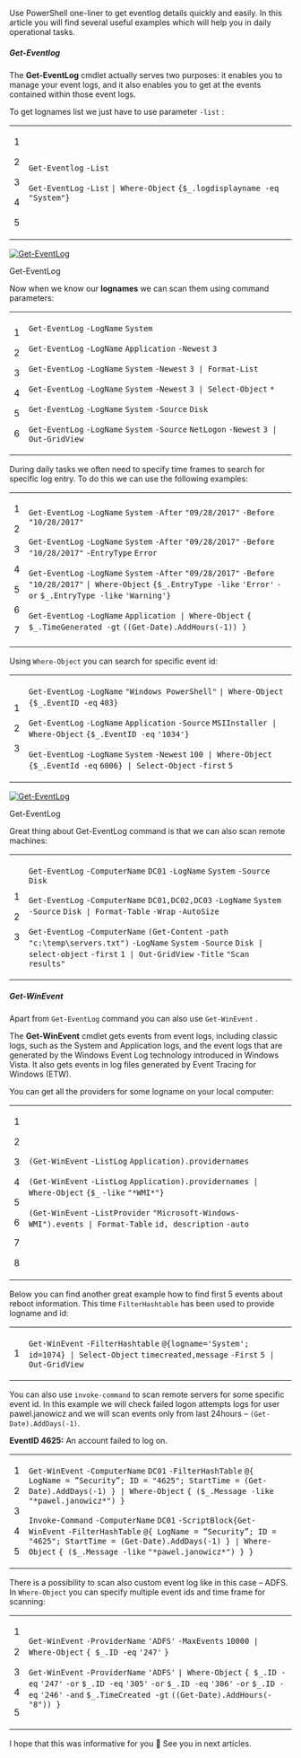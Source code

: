 Use PowerShell one-liner to get eventlog details quickly and easily. In this article you will find several useful examples which will help you in daily operational tasks.

##### Get-Eventlog

The **Get-EventLog** cmdlet actually serves two purposes: it enables you to manage your event logs, and it also enables you to get at the events contained within those event logs.

To get lognames list we just have to use parameter `-list` :

<table><tbody><tr><td><p>1</p><p>2</p><p>3</p><p>4</p><p>5</p></td><td><div><p><code>Get-Eventlog</code> <code>-List</code></p><p><code>Get-EventLog</code> <code>-List</code> <code>| </code><code>Where-Object</code> <code>{</code><code>$_</code><code>.logdisplayname </code><code>-eq</code> <code>"System"</code><code>}</code></p></div></td></tr></tbody></table>

[![Get-EventLog](PowerShell%20one-liner%20Get%20eventlog%20-%20Powershellbros.com/Get-EventLog-1.png)](https://i2.wp.com/www.powershellbros.com/wp-content/uploads/2017/10/Get-EventLog-1.png)

Get-EventLog

Now when we know our **lognames** we can scan them using command parameters:

<table><tbody><tr><td><p>1</p><p>2</p><p>3</p><p>4</p><p>5</p><p>6</p></td><td><div><p><code>Get-EventLog</code> <code>-LogName</code> <code>System</code></p><p><code>Get-EventLog</code> <code>-LogName</code> <code>Application</code> <code>-Newest</code> <code>3</code></p><p><code>Get-EventLog</code> <code>-LogName</code> <code>System</code> <code>-Newest</code> <code>3 | </code><code>Format-List</code></p><p><code>Get-EventLog</code> <code>-LogName</code> <code>System</code> <code>-Newest</code> <code>3 | </code><code>Select-Object</code> <code>*</code></p><p><code>Get-EventLog</code> <code>-LogName</code> <code>System</code> <code>-Source</code> <code>Disk</code></p><p><code>Get-EventLog</code> <code>-LogName</code> <code>System</code> <code>-Source</code> <code>NetLogon</code> <code>-Newest</code> <code>3 | </code><code>Out-GridView</code></p></div></td></tr></tbody></table>

During daily tasks we often need to specify time frames to search for specific log entry. To do this we can use the following examples:

<table><tbody><tr><td><p>1</p><p>2</p><p>3</p><p>4</p><p>5</p><p>6</p><p>7</p></td><td><div><p><code>Get-EventLog</code> <code>-LogName</code> <code>System</code> <code>-After</code> <code>"09/28/2017"</code> <code>-Before</code> <code>"10/28/2017"</code></p><p><code>Get-EventLog</code> <code>-LogName</code> <code>System</code> <code>-After</code> <code>"09/28/2017"</code> <code>-Before</code> <code>"10/28/2017"</code> <code>-EntryType</code> <code>Error</code></p><p><code>Get-EventLog</code> <code>-LogName</code> <code>System</code> <code>-After</code> <code>"09/28/2017"</code> <code>-Before</code> <code>"10/28/2017"</code> <code>| </code><code>Where-Object</code> <code>{</code><code>$_</code><code>.EntryType </code><code>-like</code> <code>'Error'</code> <code>-or</code> <code>$_</code><code>.EntryType </code><code>-like</code> <code>'Warning'</code><code>}</code></p><p><code>Get-EventLog</code> <code>-LogName</code> <code>Application | </code><code>Where-Object</code> <code>{ </code><code>$_</code><code>.TimeGenerated </code><code>-gt</code> <code>((</code><code>Get-Date</code><code>).AddHours(-1)) }</code></p></div></td></tr></tbody></table>

Using `Where-Object` you can search for specific event id:

<table><tbody><tr><td><p>1</p><p>2</p><p>3</p></td><td><div><p><code>Get-EventLog</code> <code>-LogName</code> <code>"Windows PowerShell"</code> <code>| </code><code>Where-Object</code> <code>{</code><code>$_</code><code>.EventID </code><code>-eq</code> <code>403}</code></p><p><code>Get-EventLog</code> <code>-LogName</code> <code>Application</code> <code>-Source</code> <code>MSIInstaller | </code><code>Where-Object</code> <code>{</code><code>$_</code><code>.EventID </code><code>-eq</code> <code>'1034'</code><code>}</code></p><p><code>Get-EventLog</code> <code>-LogName</code> <code>System</code> <code>-Newest</code> <code>100 | </code><code>Where-Object</code> <code>{</code><code>$_</code><code>.EventId </code><code>-eq</code> <code>6006} | </code><code>Select-Object</code> <code>-first</code> <code>5</code></p></div></td></tr></tbody></table>

[![Get-EventLog](PowerShell%20one-liner%20Get%20eventlog%20-%20Powershellbros.com/Get-EventLog.png)](https://i0.wp.com/www.powershellbros.com/wp-content/uploads/2017/10/Get-EventLog.png)

Get-EventLog

Great thing about Get-EventLog command is that we can also scan remote machines:

<table><tbody><tr><td><p>1</p><p>2</p><p>3</p></td><td><div><p><code>Get-EventLog</code> <code>-ComputerName</code> <code>DC01</code> <code>-LogName</code> <code>System</code> <code>-Source</code> <code>Disk</code></p><p><code>Get-EventLog</code> <code>-ComputerName</code> <code>DC01,DC02,DC03</code> <code>-LogName</code> <code>System</code> <code>-Source</code> <code>Disk | </code><code>Format-Table</code> <code>-Wrap</code> <code>-AutoSize</code></p><p><code>Get-EventLog</code> <code>-ComputerName</code> <code>(</code><code>Get-Content</code> <code>-path</code> <code>"c:\temp\servers.txt"</code><code>)</code> <code>-LogName</code> <code>System</code> <code>-Source</code> <code>Disk | </code><code>select-object</code> <code>-first</code> <code>1 | </code><code>Out-GridView</code> <code>-Title</code> <code>"Scan results"</code></p></div></td></tr></tbody></table>

##### Get-WinEvent

Apart from `Get-EventLog` command you can also use `Get-WinEvent` .

The **Get-WinEvent** cmdlet gets events from event logs, including classic logs, such as the System and Application logs, and the event logs that are generated by the Windows Event Log technology introduced in Windows Vista. It also gets events in log files generated by Event Tracing for Windows (ETW).

You can get all the providers for some logname on your local computer:

<table><tbody><tr><td><p>1</p><p>2</p><p>3</p><p>4</p><p>5</p><p>6</p><p>7</p><p>8</p></td><td><div><p><code>(</code><code>Get-WinEvent</code> <code>-ListLog</code> <code>Application).providernames</code></p><p><code>(</code><code>Get-WinEvent</code> <code>-ListLog</code> <code>Application).providernames | </code><code>Where-Object</code> <code>{</code><code>$_</code> <code>-like</code> <code>"*WMI*"</code><code>}</code></p><p><code>(</code><code>Get-WinEvent</code> <code>-ListProvider</code> <code>"Microsoft-Windows-WMI"</code><code>).events | </code><code>Format-Table</code> <code>id, description</code> <code>-auto</code></p></div></td></tr></tbody></table>

Below you can find another great example how to find first 5 events about reboot information. This time `FilterHashtable` has been used to provide logname and id:

<table><tbody><tr><td><p>1</p></td><td><div><p><code>Get-WinEvent</code> <code>-FilterHashtable</code> <code>@{logname=</code><code>'System'</code><code>; id=1074} | </code><code>Select-Object</code> <code>timecreated,message</code> <code>-First</code> <code>5 | </code><code>Out-GridView</code></p></div></td></tr></tbody></table>

You can also use `invoke-command` to scan remote servers for some specific event id. In this example we will check failed logon attempts logs for user pawel.janowicz and we will scan events only from last 24hours – `(Get-Date).AddDays(-1)`.

**EventID 4625:** An account failed to log on.

<table><tbody><tr><td><p>1</p><p>2</p><p>3</p><p>4</p><p>5</p></td><td><div><p><code>Get-WinEvent</code> <code>-ComputerName</code> <code>DC01</code> <code>-FilterHashTable</code> <code>@{ LogName = ”Security”; ID = </code><code>"4625"</code><code>; StartTime = (</code><code>Get-Date</code><code>).AddDays(-1) } | </code><code>Where-Object</code> <code>{ (</code><code>$_</code><code>.Message </code><code>-like</code> <code>"*pawel.janowicz*"</code><code>) }</code></p><p><code>Invoke-Command</code> <code>-ComputerName</code> <code>DC01</code> <code>-ScriptBlock</code><code>{</code><code>Get-WinEvent</code> <code>-FilterHashTable</code> <code>@{ LogName = ”Security”; ID = </code><code>"4625"</code><code>; StartTime = (</code><code>Get-Date</code><code>).AddDays(-1) } | </code><code>Where-Object</code> <code>{ (</code><code>$_</code><code>.Message </code><code>-like</code> <code>"*pawel.janowicz*"</code><code>) } }</code></p></div></td></tr></tbody></table>

There is a possibility to scan also custom event log like in this case – ADFS. In `Where-Object` you can specify multiple event ids and time frame for scanning:

<table><tbody><tr><td><p>1</p><p>2</p><p>3</p><p>4</p><p>5</p></td><td><div><p><code>Get-WinEvent</code> <code>-ProviderName</code> <code>'ADFS'</code> <code>-MaxEvents</code> <code>10000 | </code><code>Where-Object</code> <code>{ </code><code>$_</code><code>.ID </code><code>-eq</code> <code>'247'</code> <code>}</code></p><p><code>Get-WinEvent</code> <code>-ProviderName</code> <code>'ADFS'</code> <code>| </code><code>Where-Object</code> <code>{ </code><code>$_</code><code>.ID </code><code>-eq</code> <code>'247'</code> <code>-or</code> <code>$_</code><code>.ID </code><code>-eq</code> <code>'305'</code> <code>-or</code> <code>$_</code><code>.ID </code><code>-eq</code> <code>'306'</code> <code>-or</code> <code>$_</code><code>.ID </code><code>-eq</code> <code>'246'</code> <code>-and</code> <code>$_</code><code>.TimeCreated </code><code>-gt</code> <code>((</code><code>Get-Date</code><code>).AddHours(-</code><code>"8"</code><code>)) }</code></p></div></td></tr></tbody></table>

I hope that this was informative for you 🙂 See you in next articles.